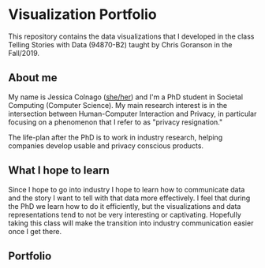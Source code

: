 # Visualization Portfolio
This repository contains the data visualizations that I developed in the class Telling Stories with Data (94870-B2) taught by Chris Goranson in the Fall/2019.

## About me
My name is Jessica Colnago ([she/her](https://www.mypronouns.org/she-her)) and I'm a PhD student in Societal Computing (Computer Science). My main research interest is in the intersection between Human-Computer Interaction and Privacy, in particular focusing on a phenomenon that I refer to as "privacy resignation."

The life-plan after the PhD is to work in industry research, helping companies develop usable and privacy conscious products.

## What I hope to learn
Since I hope to go into industry I hope to learn how to communicate data and the story I want to tell with that data more effectively. I feel that during the PhD we learn how to do it efficiently, but the visualizations and data representations tend to not be very interesting or captivating. Hopefully taking this class will make the transition into industry communication easier once I get there.

## Portfolio
